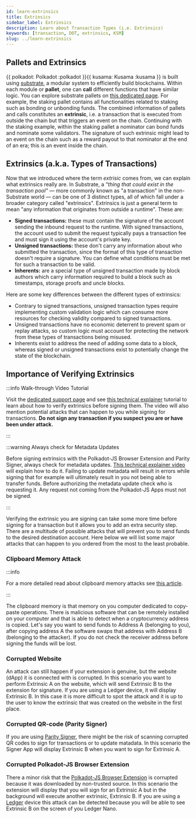 ```yaml
---
id: learn-extrinsics
title: Extrinsics
sidebar_label: Extrinsics
description: Learn about Transaction Types (i.e. Extrinsics)
keywords: [transaction, DOT, extrinsics, KSM]
slug: ../learn-extrinsics
---
```


## Pallets and Extrinsics

{{ polkadot: Polkadot :polkadot }}{{ kusama: Kusama :kusama }} is built using
[substrate](https://substrate.io/), a modular system to efficiently build blockchains. Within each
module or **pallet**, one can **call** different functions that have similar logic. You can explore
substrate pallets on [this dedicated page](https://docs.substrate.io/reference/frame-pallets/). For
example, the staking pallet contains all functionalities related to staking such as bonding or
unbonding funds. The combined information of pallets and calls constitutes an **extrinsic**, i.e. a
transaction that is executed from outside the chain but that triggers an event on the chain.
Continuing with the staking example, within the staking pallet a nominator can bond funds and
nominate some validators. The signature of such extrinsic might lead to an event on the chain such
as a reward payout to that nominator at the end of an era; this is an event inside the chain.

## Extrinsics (a.k.a. Types of Transactions)

Now that we introduced where the term _extrisic_ comes from, we can explain what extrinsics really are. In Substrate, a _"thing that could exist in the transaction pool"_ — more commonly known as "a transaction" in the non-Substrate world — can be one of 3 distinct types, all of which fall under a broader category called "extrinsics". Extrinsics is just a general term to mean "any information that originates from outside a runtime". These are:

- **Signed transactions:** these must contain the signature of the account sending the inbound request to the runtime. With signed transactions, the account used to submit the request typically pays a transaction fee and must sign it using the account's private key.
- **Unsigned transactions:** these don't carry any information about who submitted the transaction, since the format of this type of transaction doesn't require a signature. You can define what conditions must be met for such a transaction to be valid.
- **Inherents:** are a special type of unsigned transaction made by block authors which carry information required to build a block such as timestamps, storage proofs and uncle blocks.
 
Here are some key differences between the different types of extrinsics:

- Contrary to signed transactions, unsigned transaction types require implementing custom validation logic which can consume more resources for checking validity compared to signed transactions.
- Unsigned transactions have no economic deterrent to prevent spam or replay attacks, so custom logic must account for protecting the network from these types of transactions being misused.
- Inherents exist to address the need of adding some data to a block, whereas signed or unsigned transactions exist to potentially change the state of the blockchain.

## Importance of Verifying Extrinsics

:::info Walk-through Video Tutorial 

Visit the [dedicated support page](https://support.polkadot.network/support/solutions/articles/65000179161-how-can-i-verify-what-extrinsic-i-m-signing-) and see [this technical explainer](https://youtu.be/bxMs-9fBtFk) tutorial to learn about how to verify extrinsics before signing them. The video will also mention potential attacks that can happen to you while signing for transactions. **Do not sign any transaction if you suspect you are or have been under attack.**

:::

:::warning Always check for Metadata Updates

Before signing extrinsics with the Polkadot-JS Browser Extension and Parity Signer, always check for metadata updates. [This technical explainer video](https://youtu.be/gbvrHzr4EDY) will explain how to do it. Failing to update metadata will result in errors while signing that for example will ultimately result in you not being able to transfer funds. Before authorizing the metadata update check who is requesting it. Any request not coming from the Polkadot-JS Apps must not be signed.

:::

Verifying the extrinsic you are signing can take some more time before signing for a transaction but it allows you to add an extra security step. There are a multitude of possible attacks that will prevent you to send funds to the desired destination account. Here below we will list some major attacks that can happen to you ordered from the most to the least probable.

### Clipboard Memory Attack

:::info

For a more detailed read about clipboard memory attacks see [this article](https://www.kaspersky.com/blog/cryptoshuffler-bitcoin-stealer/19976/).

:::

The clipboard memory is that memory on you computer dedicated to copy-paste operations. There is malicious software that can be remotely installed on your computer and that is able to detect when a cryptocurrency address is copied. Let's say you want to send funds to Address A (belonging to you), after copying address A the software swaps that address with Address B (belonging to the attacker). If you do not check the receiver address before signing the funds will be lost. 

### Corrupted Website

An attack can still happen if your extension is genuine, but the website (dApp) it is connected with is corrupted. In this scenario you want to perform Extrinsic A on the website, which will send Extrinsic B to the extension for signature. If you are using a Ledger device, it will display Extrinsic B. In this case it is more difficult to spot the attack and it is up to the user to know the extrinsic that was created on the website in the first place.

### Corrupted QR-code (Parity Signer)

If you are using [Parity Signer](https://www.parity.io/technologies/signer/), there might be the risk of scanning corrupted QR codes to sign for transactions or to update matadata. In this scenario the Signer App will display Extrinsic B when you want to sign for Extrinsic A.

### Corrupted Polkadot-JS Browser Extension

There a minor risk that the [Polkadot-JS Browser Extension](https://polkadot.js.org/extension/) is corrupted because it was downloaded by non-trusted source. In this scenario the extension will display that you will sign for an Extrinsic A but in the background will execute another extrinsic, Extrinsic B. If you are using a [Ledger](https://www.ledger.com/) device this attack can be detected because you will be able to see Extrinsic B on the screen of you Ledger Nano.